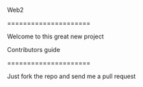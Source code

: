 Web2

=====================

Welcome to this great new project


Contributors guide

=====================

Just fork the repo and send me a pull request
